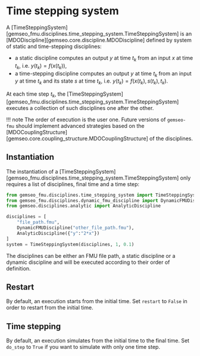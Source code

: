 <!--
 Copyright 2021 IRT Saint Exupéry, https://www.irt-saintexupery.com

 This work is licensed under the Creative Commons Attribution-ShareAlike 4.0
 International License. To view a copy of this license, visit
 http://creativecommons.org/licenses/by-sa/4.0/ or send a letter to Creative
 Commons, PO Box 1866, Mountain View, CA 94042, USA.
-->

# Time stepping system

A
[TimeSteppingSystem][gemseo_fmu.disciplines.time_stepping_system.TimeSteppingSystem]
is an
[MDODiscipline][gemseo.core.discipline.MDODiscipline]
defined by system of static and time-stepping disciplines:

- a static discipline computes an output $y$ at time $t_k$
  from an input $x$ at time $t_k$, i.e. $y(t_k)=f(x(t_k))$,
- a time-stepping discipline computes an output $y$ at time $t_k$
  from an input $y$ at time $t_k$ and its state $s$ at time $t_k$,
  i.e. $y(t_k)=f(x(t_k),s(t_k),t_k)$.

At each time step $t_k$,
the
[TimeSteppingSystem][gemseo_fmu.disciplines.time_stepping_system.TimeSteppingSystem]
executes a collection of such disciplines one after the other.

!!! note
    The order of execution is the user one.
    Future versions of ``gemseo-fmu`` should implement advanced strategies
    based on the
    [MDOCouplingStructure][gemseo.core.coupling_structure.MDOCouplingStructure]
    of the disciplines.

## Instantiation

The instantiation of a
[TimeSteppingSystem][gemseo_fmu.disciplines.time_stepping_system.TimeSteppingSystem]
only requires a list of disciplines, final time and a time step:

```python
from gemseo_fmu.disciplines.time_stepping_system import TimeSteppingSystem
from gemseo_fmu.disciplines.dynamic_fmu_discipline import DynamicFMUDiscipline
from gemseo.disciplines.analytic import AnalyticDiscipline

disciplines = [
    "file_path.fmu",
    DynamicFMUDiscipline("other_file_path.fmu"),
    AnalyticDiscipline({"y":"2*x"})
]
system = TimeSteppingSystem(disciplines, 1, 0.1)
```

The disciplines can be either an FMU file path,
a static discipline or a dynamic discipline
and will be executed according to their order of definition.

## Restart

By default,
an execution starts from the initial time.
Set ``restart`` to ``False`` in order to restart from the initial time.

## Time stepping

By default,
an execution simulates from the initial time to the final time.
Set ``do_step`` to ``True`` if you want to simulate with only one time step.
